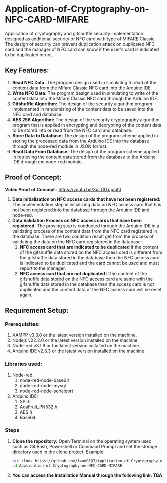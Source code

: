 # Application-of-Cryptography-on-NFC-CARD-MIFARE

Application of cryptography and gifshuffle security implementation designed as additional security of NFC card with type of MIFARE Classic. The design of security can prevent duplication attack on duplicated NFC card and the manager of NFC card can know if the user's card is indicated to be duplicated or not.

## Key Features:
1. **Read NFC Data:** The program design used in simulating to read of the content data from the Mifare Classic NFC card into the Arduino IDE.
2. **Write NFC Data:** The program design used in simulating to write of the content data into the Mifare Classic NFC card through the Arduino IDE.
3. **Gifshuffle Algorithm:** The design of the security algorithm program implemented in randomizing of the content data to be saved into the NFC card and database.
4. **AES 256 Algorithm:** The design of the security cryptography algorithm program that is applied in encrypting and decrypting of the content data to be stored into or read from the NFC card and database.
5. **Store Data to Database:** The design of the program scheme applied in storing the processed data from the Arduino IDE into the database through the node-red module in JSON format.
6. **Read Data From Database:** The design of the program scheme applied in retrieving the content data stored from the database to the Arduino IDE through the node-red module.

## Proof of Concept:
**Video Proof of Concept** : https://youtu.be/3uLGtTppmt0
1. **Data Initialization on NFC access cards that have not been registered:** The implementation step in initializing data on NFC access card that has not been registered into the database through the Arduino IDE and node-red.
2. **Data Validation Process on NFC access cards that have been registered:**
The proving step is conducted through the Arduino IDE in a validating process of the content data from the NFC card registered in the database. There are two condition result get from the process of validating the data on the NFC card registered in the database:
   1. **NFC access card that are indicated to be duplicated** if the content of the gifshuffle data stored on the NFC access card is different from the gifshuffle data stored in the database then the NFC access card is indicated to be duplicated and the card cannot be used and must report to the manager.
   2. **NFC access card that are not duplicated** if the content of the gifshuffle data stored on the NFC access card are same with the gifshuffle data stored in the database then the access card is not duplicated and the content data of the NFC access card will be reset again.  

## Requirement Setup:
### Prerequisites:
1. XAMPP v3.3.0 or the latest version installed on the machine.
2. Nodejs v22.2.0 or the latest version installed on the machine.
3. Node-red v3.1.9 or the latest version installed on the machine.
4. Arduino IDE v2.3.3 or the latest version installed on the machine.

### Libraries used:
1. Node-red:
	1. node-red-node-base64
	2. node-red-node-mysql
	3. node-red-node-serialport
2. Arduino IDE:
	1. SPI.h
	2. AdaFruit_PN532.h
	3. AES.h
	4. Base64

### Steps
1. **Clone the repository:**
	Open Terminal on the operating system used such as Git Bash, Powershell or Command Prompt and set the storage directory used in the clone project. Example:
	```bash
	git clone https://github.com/Ivan0187/Application-of-Cryptography-on-NFC-CARD-MIFARE
	cd Application-of-Cryptography-on-NFC-CARD-MIFARE
	```
 2. **You can access the Installation Manual through the following link: TBA**
